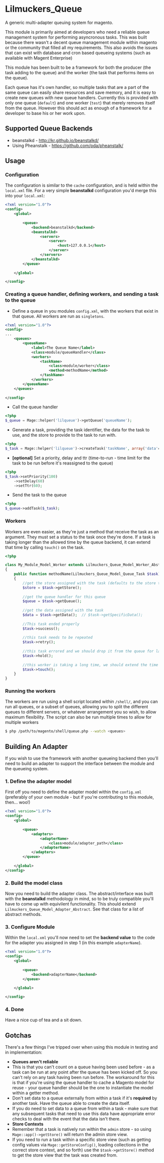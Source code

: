 # Lilmuckers_Queue

A generic multi-adapter queuing system for magento.

This module is primarily aimed at developers who need a reliable queue management system for performing asyncronous tasks. This was built because there wasn't a decent queue management module within magento or the community that filled all my requirements. This also avoids the issues that can exist with database and cron based queueing systems (such as available with Magent Enterprise)

This module has been built to be a framework for both the producer (the task adding to the queue) and the worker (the task that performs items on the queue).

Each queue has it's own handler, so multiple tasks that are a part of the same queue can easily share resources and save memory, and it is easy to create new queues with new queue handlers. Currently this is provided with only one queue (`default`) and one worker (`test`) that merely removes itself from the queue. However this should act as enough of a framework for a developer to base his or her work upon.

## Supported Queue Backends
 * beanstalkd - http://kr.github.io/beanstalkd/
  * Using Pheanstalk - https://github.com/pda/pheanstalk/

## Usage

### Configuration
The configuration is similar to the `cache` configuration, and is held within the `local.xml` file. For a very simple **beanstalkd** configuration you'd merge this into your `local.xml`:

```xml
<?xml version="1.0"?>
<config>
    <global>
    
        <queue>
            <backend>beanstalkd</backend>
            <beanstalkd>
                <servers>
                    <server>
                        <host>127.0.0.1</host>
                    </server>
                </servers>
            </beanstalkd>
        </queue>
        
    </global>

</config>

```

### Creating a queue handler, defining workers, and sending a task to the queue
 * Define a queue in you modules `config.xml`, with the workers that exist in that queue. All workers are run as `singletons`.

```xml
<?xml version="1.0"?>
<config>
...
    <queues>
        <queueName>
            <label>The Queue Name</label>
            <class>module/queueHandler</class>
            <workers>
                <taskName>
                    <class>module/worker</class>
                    <method>methodName</method>
                </taskName>
            </workers>
        </queueName>
    </queues>
    
</config>
```
   
 * Call the queue handler  

```php
<?php
$_queue = Mage::helper('lilqueue')->getQueue('queueName');
```
  

 * Generate a task, providing the task identifier, the data for the task to use, and the store to provide to the task to run with.  

```php
<?php
$_task = Mage::helper('lilqueue')->createTask('taskName', array('data'=>'to provide', 'to'=>'the worker'), $storeToRunAs);
```

 * **[optional]** Set a priority, delay and ttr (time-to-run - time limit for the task to be run before it's reassigned to the queue)

```php
<?php
$_task->setPriority(100)
    ->setDelay(60)
    ->setTtr(60);
```

 * Send the task to the queue  

```php
<?php
$_queue->addTask($_task);
```
  
### Workers
Workers are even easier, as they're just a method that receive the task as an argument. They must set a status to the task once they're done. 
If a task is taking longer than the allowed time by the queue backend, it can extend that time by calling `touch()` on the task.
```php
<?php

class My_Module_Model_Worker extends Lilmuckers_Queue_Model_Worker_Abstract
{
    public function methodName(Lilmuckers_Queue_Model_Queue_Task $task)
    {
        //get the store assigned with the task (defaults to the store that was running when the task was assigned)
        $store = $task->getStore();
        
        //get the queue handler for this queue
        $queue = $task->getQueue();
        
        //get the data assigned with the task
        $data = $task->getData();  // $task->getSpecificData();
        
        //This task ended properly
        $task->success();
        
        //this task needs to be repeated
        $task->retry();
        
        //this task errored and we should drop it from the queue for later examination
        $task->hold();
        
        //this worker is taking a long time, we should extend the time we're allowed to use it
        $task->touch();
    }
}
```

### Running the workers
The workers are run using a shell script located within `/shell/`, and you can run all queues, or a subset of queues, allowing you to split the different queues to different servers, or whatever arrangement you so wish, to allow maximum flexibility. The script can also be run multiple times to allow for multiple workers

```bash
$ php /path/to/magento/shell/queue.php --watch <queues> 
```

## Building An Adapter
If you wish to use the framework with another queueing backend then you'll need to build an adapter to support the interface between the module and the queueing system.

### 1. Define the adapter model
First off you need to define the adapter model within the `config.xml` (preferably of your own module - but if you're contributing to this module, then... woo!)
```xml
<?xml version="1.0"?>
<config>
    <global>
    
        <queue>
            <adapters>
                <adapterName>
                    <class>module/adapter_path</class>
                </adapterName>
            </adapters>
        </queue>
        
    </global>
</config>
```

### 2. Build the model class 
Now you need to build the adapter class. The abstract/interface was built with the **beanstalkd** methodology in mind, so to be truly compatible you'll have to come up with equivilent functionality. This should extend `Lilmuckers_Queue_Model_Adapter_Abstract`. See that class for a list of abstract methods.

### 3. Configure Module
Within the `local.xml` you'll now need to set the **backend value** to the code for the adapter you assigned in step 1 (in this example `adapterName`).

```xml
<?xml version="1.0"?>
<config>
    <global>
    
        <queue>
            <backend>adapterName</backend>
        </queue>
        
    </global>

</config>

```

### 4. Done
Have a nice cup of tea and a sit down.


## Gotchas
There's a few things I've tripped over when using this module in testing and in implementation:
 * **Queues aren't reliable**
  * This is that you can't count on a queue having been used before - as a task can be run at any point after the queue has been kicked off. So you can't rely on any task having been run before. The workaround for this is that if you're using the queue handler to cache a Magento model for reuse - your queue handler should be the one to instantiate the model within a getter method.
  * Don't set data to a queue externally from within a task if it's **required** by another task. Have the queue able to create the data itself.
  * If you do need to set data to a queue from within a task - make sure that any subsequent tasks that need to use this data have appropriate error checks to deal with the event that the data isn't there.
 * **Store Contexts**
  * Remember that a task is natively run within the `admin` store - so using `Mage::app()->getStore()` will return the admin store view.
  * If you need to run a task within a specific store view (such as getting config values via `Mage::getStoreConfig()`, loading collections in the correct store context, and so forth) use the `$task->getStore()` method to get the store view that the task was created from.

